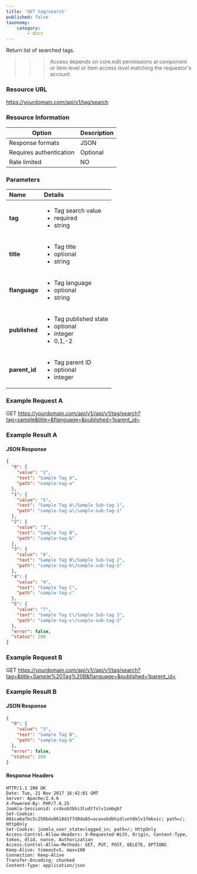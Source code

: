 ```yaml
---
title: 'GET tag/search'
published: false
taxonomy:
    category:
        - docs
---
```


Return list of searched tags.

>>> Access depends on core.edit permissions at component or item level or item access level matching the requestor's account.

### Resource URL
https://yourdomain.com/api/v1/tag/search

### Resource Information

| Option | Description |
| ------ | ----------- |
| Response formats   | JSON |
| Requires authentication | Optional |
| Rate limited    | NO |

### Parameters

|  Name  |  Details  |  
|  :-----          |  :-----          |
|  **tag** | <ul><li>Tag search value</li><li>required</li><li>string</li></ul> |
|  **title** | <ul><li>Tag title</li><li>optional</li><li>string</li></ul> |
|  **flanguage** | <ul><li>Tag language</li><li>optional</li><li>string</li></ul> |
|  **published** | <ul><li>Tag published state</li><li>optional</li><li>integer</li><li>0,1,-2</li></ul> |
|  **parent_id** | <ul><li>Tag parent ID</li><li>optional</li><li>integer</li></ul> |

### Example Request A

GET
https://yourdomain.com/api/v1//api/v1/tag/search?tag=sample&title=&flanguage=&published=1parent_id=

### Example Result A

#### JSON Response

```json
{
  "0": {
    "value": "2",
    "text": "Sample Tag A",
    "path": "sample-tag-a"
  },
  "1": {
    "value": "5",
    "text": "Sample Tag A\/Sample Sub-tag 1",
    "path": "sample-tag-a\/sample-sub-tag-1"
  },
  "2": {
    "value": "3",
    "text": "Sample Tag B",
    "path": "sample-tag-b"
  },
  "3": {
    "value": "6",
    "text": "Sample Tag B\/Sample Sub-tag 2",
    "path": "sample-tag-b\/sample-sub-tag-2"
  },
  "4": {
    "value": "4",
    "text": "Sample Tag C",
    "path": "sample-tag-c"
  },
  "5": {
    "value": "7",
    "text": "Sample Tag C\/Sample Sub-tag 3",
    "path": "sample-tag-c\/sample-sub-tag-3"
  },
  "error": false,
  "status": 200
}
```

### Example Request B

GET
https://yourdomain.com/api/v1//api/v1/tag/search?tag=&title=Sample%20Tag%20B&flanguage=&published=1parent_id=

### Example Result B

#### JSON Response

```json
{
  "0": {
    "value": "3",
    "text": "Sample Tag B",
    "path": "sample-tag-b"
  },
  "error": false,
  "status": 200
}
```

#### Response Headers
```
HTTP/1.1 200 OK
Date: Tue, 21 Nov 2017 16:42:01 GMT
Server: Apache/2.4.6
X-Powered-By: PHP/7.0.25
Joomla-Sessionid: ccdvob3bhi3ludtfslv1smbgb7
Set-Cookie: 001ca6a7bc5c250bda9610d1f7d9da85=acavobdbhidlunt8klv1fmbsic; path=/; HttpOnly
Set-Cookie: joomla_user_state=logged_in; path=/; HttpOnly
Access-Control-Allow-Headers: X-Requested-With, Origin, Content-Type, token, dlid, nonce, Authorization
Access-Control-Allow-Methods: GET, PUT, POST, DELETE, OPTIONS
Keep-Alive: timeout=5, max=100
Connection: Keep-Alive
Transfer-Encoding: chunked
Content-Type: application/json

```